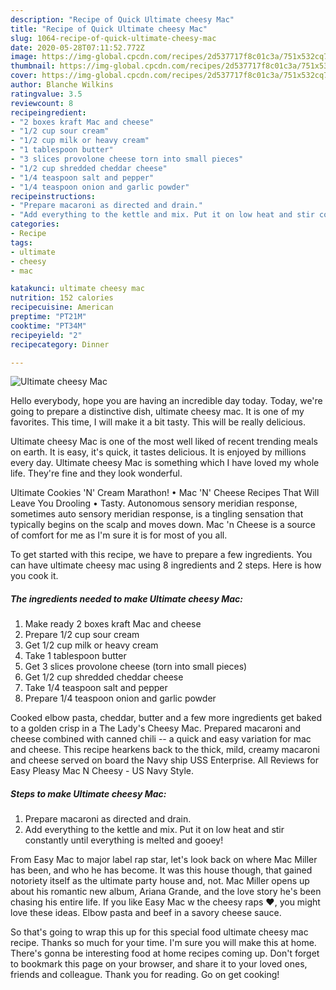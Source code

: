 ```yaml
---
description: "Recipe of Quick Ultimate cheesy Mac"
title: "Recipe of Quick Ultimate cheesy Mac"
slug: 1064-recipe-of-quick-ultimate-cheesy-mac
date: 2020-05-28T07:11:52.772Z
image: https://img-global.cpcdn.com/recipes/2d537717f8c01c3a/751x532cq70/ultimate-cheesy-mac-recipe-main-photo.jpg
thumbnail: https://img-global.cpcdn.com/recipes/2d537717f8c01c3a/751x532cq70/ultimate-cheesy-mac-recipe-main-photo.jpg
cover: https://img-global.cpcdn.com/recipes/2d537717f8c01c3a/751x532cq70/ultimate-cheesy-mac-recipe-main-photo.jpg
author: Blanche Wilkins
ratingvalue: 3.5
reviewcount: 8
recipeingredient:
- "2 boxes kraft Mac and cheese"
- "1/2 cup sour cream"
- "1/2 cup milk or heavy cream"
- "1 tablespoon butter"
- "3 slices provolone cheese torn into small pieces"
- "1/2 cup shredded cheddar cheese"
- "1/4 teaspoon salt and pepper"
- "1/4 teaspoon onion and garlic powder"
recipeinstructions:
- "Prepare macaroni as directed and drain."
- "Add everything to the kettle and mix. Put it on low heat and stir constantly until everything is melted and gooey!"
categories:
- Recipe
tags:
- ultimate
- cheesy
- mac

katakunci: ultimate cheesy mac 
nutrition: 152 calories
recipecuisine: American
preptime: "PT21M"
cooktime: "PT34M"
recipeyield: "2"
recipecategory: Dinner

---
```



![Ultimate cheesy Mac](https://img-global.cpcdn.com/recipes/2d537717f8c01c3a/751x532cq70/ultimate-cheesy-mac-recipe-main-photo.jpg)

Hello everybody, hope you are having an incredible day today. Today, we're going to prepare a distinctive dish, ultimate cheesy mac. It is one of my favorites. This time, I will make it a bit tasty. This will be really delicious.

Ultimate cheesy Mac is one of the most well liked of recent trending meals on earth. It is easy, it's quick, it tastes delicious. It is enjoyed by millions every day. Ultimate cheesy Mac is something which I have loved my whole life. They're fine and they look wonderful.

Ultimate Cookies &#39;N&#39; Cream Marathon! • Mac &#39;N&#39; Cheese Recipes That Will Leave You Drooling • Tasty. Autonomous sensory meridian response, sometimes auto sensory meridian response, is a tingling sensation that typically begins on the scalp and moves down. Mac &#39;n Cheese is a source of comfort for me as I&#39;m sure it is for most of you all.


To get started with this recipe, we have to prepare a few ingredients. You can have ultimate cheesy mac using 8 ingredients and 2 steps. Here is how you cook it.

<!--inarticleads1-->

##### The ingredients needed to make Ultimate cheesy Mac:

1. Make ready 2 boxes kraft Mac and cheese
1. Prepare 1/2 cup sour cream
1. Get 1/2 cup milk or heavy cream
1. Take 1 tablespoon butter
1. Get 3 slices provolone cheese (torn into small pieces)
1. Get 1/2 cup shredded cheddar cheese
1. Take 1/4 teaspoon salt and pepper
1. Prepare 1/4 teaspoon onion and garlic powder


Cooked elbow pasta, cheddar, butter and a few more ingredients get baked to a golden crisp in a The Lady&#39;s Cheesy Mac. Prepared macaroni and cheese combined with canned chili -- a quick and easy variation for mac and cheese. This recipe hearkens back to the thick, mild, creamy macaroni and cheese served on board the Navy ship USS Enterprise. All Reviews for Easy Pleasy Mac N Cheesy - US Navy Style. 

<!--inarticleads2-->

##### Steps to make Ultimate cheesy Mac:

1. Prepare macaroni as directed and drain.
1. Add everything to the kettle and mix. Put it on low heat and stir constantly until everything is melted and gooey!


From Easy Mac to major label rap star, let&#39;s look back on where Mac Miller has been, and who he has become. It was this house though, that gained notoriety itself as the ultimate party house and, not. Mac Miller opens up about his romantic new album, Ariana Grande, and the love story he&#39;s been chasing his entire life. If you like Easy Mac w the cheesy raps ❤️, you might love these ideas. Elbow pasta and beef in a savory cheese sauce. 

So that's going to wrap this up for this special food ultimate cheesy mac recipe. Thanks so much for your time. I'm sure you will make this at home. There's gonna be interesting food at home recipes coming up. Don't forget to bookmark this page on your browser, and share it to your loved ones, friends and colleague. Thank you for reading. Go on get cooking!
